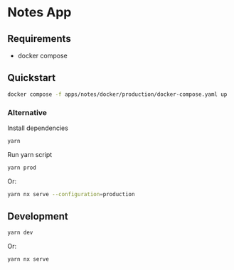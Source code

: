 # Notes App

## Requirements

- docker compose

## Quickstart

```sh
docker compose -f apps/notes/docker/production/docker-compose.yaml up
```

### Alternative

Install dependencies

```sh
yarn
```

Run yarn script

```sh
yarn prod
```

Or:

```sh
yarn nx serve --configuration=production
```

## Development

```sh
yarn dev
```

Or:

```sh
yarn nx serve 
```
